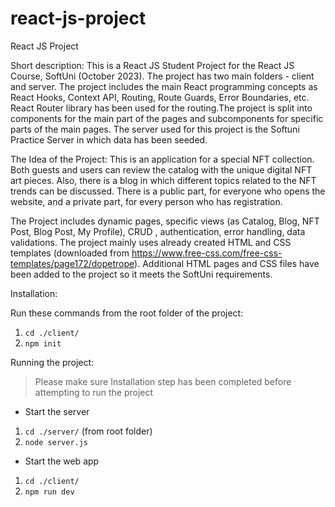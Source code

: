 # react-js-project

React JS Project

Short description:
This is a React JS Student Project for the React JS Course, SoftUni (October 2023). The project has two main folders - client and server. The project includes the main React programming concepts as React Hooks, Context API, Routing, Route Guards, Error Boundaries, etc. React Router library has been used for the routing.The project is split into components for the main part of the pages and subcomponents for specific parts of the main pages. The server used for this project is the Softuni Practice Server in which data has been seeded.

The Idea of the Project:
This is an application for a special NFT collection. Both guests and users can review the catalog with the unique digital NFT art pieces. Also, there is a blog in which different topics related to the NFT trends can be discussed. There is a public part, for everyone who opens the website, and a private part, for every person who has registration.

The Project includes dynamic pages, specific views (as Catalog, Blog, NFT Post, Blog Post, My Profile), CRUD , authentication, error handling, data validations. The project mainly uses already created HTML and CSS templates (downloaded from https://www.free-css.com/free-css-templates/page172/dopetrope). Additional HTML pages and CSS files have been added to the project so it meets the SoftUni requirements.

Installation:

Run these commands from the root folder of the project:

1. `cd ./client/`
2. `npm init`

Running the project:

> Please make sure Installation step has been completed before attempting to run the project

- Start the server

1. `cd ./server/` (from root folder)
2. `node server.js`

- Start the web app

1. `cd ./client/`
2. `npm run dev`
